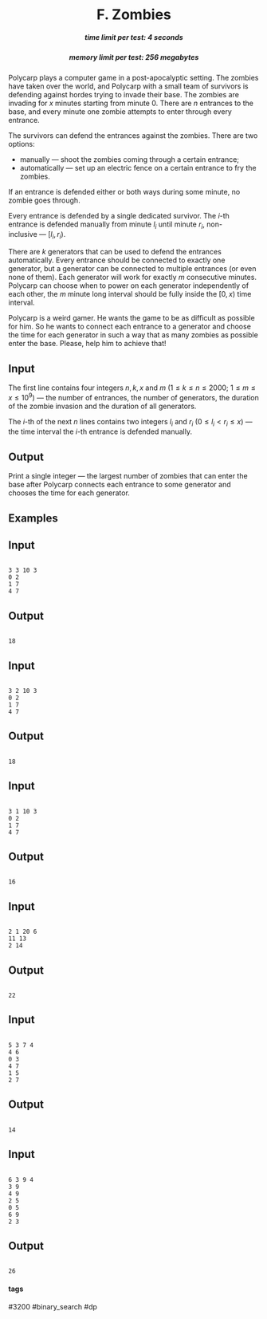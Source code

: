 <h1 style='text-align: center;'> F. Zombies</h1>

<h5 style='text-align: center;'>time limit per test: 4 seconds</h5>
<h5 style='text-align: center;'>memory limit per test: 256 megabytes</h5>

Polycarp plays a computer game in a post-apocalyptic setting. The zombies have taken over the world, and Polycarp with a small team of survivors is defending against hordes trying to invade their base. The zombies are invading for $x$ minutes starting from minute $0$. There are $n$ entrances to the base, and every minute one zombie attempts to enter through every entrance.

The survivors can defend the entrances against the zombies. There are two options: 

* manually — shoot the zombies coming through a certain entrance;
* automatically — set up an electric fence on a certain entrance to fry the zombies.

If an entrance is defended either or both ways during some minute, no zombie goes through.

Every entrance is defended by a single dedicated survivor. The $i$-th entrance is defended manually from minute $l_i$ until minute $r_i$, non-inclusive — $[l_i, r_i)$.

There are $k$ generators that can be used to defend the entrances automatically. Every entrance should be connected to exactly one generator, but a generator can be connected to multiple entrances (or even none of them). Each generator will work for exactly $m$ consecutive minutes. Polycarp can choose when to power on each generator independently of each other, the $m$ minute long interval should be fully inside the $[0, x)$ time interval.

Polycarp is a weird gamer. He wants the game to be as difficult as possible for him. So he wants to connect each entrance to a generator and choose the time for each generator in such a way that as many zombies as possible enter the base. Please, help him to achieve that!

## Input

The first line contains four integers $n, k, x$ and $m$ ($1 \le k \le n \le 2000$; $1 \le m \le x \le 10^9$) — the number of entrances, the number of generators, the duration of the zombie invasion and the duration of all generators.

The $i$-th of the next $n$ lines contains two integers $l_i$ and $r_i$ ($0 \le l_i < r_i \le x$) — the time interval the $i$-th entrance is defended manually.

## Output

Print a single integer — the largest number of zombies that can enter the base after Polycarp connects each entrance to some generator and chooses the time for each generator.

## Examples

## Input


```

3 3 10 3
0 2
1 7
4 7

```
## Output


```

18

```
## Input


```

3 2 10 3
0 2
1 7
4 7

```
## Output


```

18

```
## Input


```

3 1 10 3
0 2
1 7
4 7

```
## Output


```

16

```
## Input


```

2 1 20 6
11 13
2 14

```
## Output


```

22

```
## Input


```

5 3 7 4
4 6
0 3
4 7
1 5
2 7

```
## Output


```

14

```
## Input


```

6 3 9 4
3 9
4 9
2 5
0 5
6 9
2 3

```
## Output


```

26

```


#### tags 

#3200 #binary_search #dp 